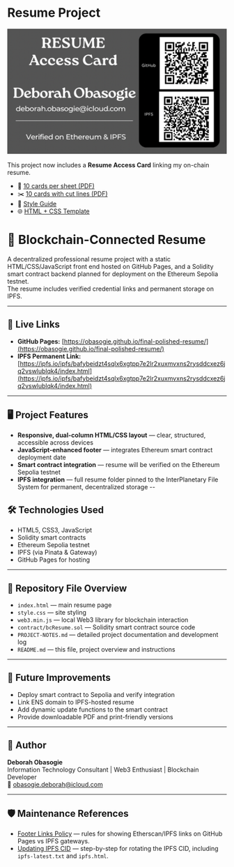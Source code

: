 # Resume Project

![Resume Access Card](card/resume_access_card_standard.png)

This project now includes a **Resume Access Card** linking my on-chain resume.

- 📄 [10 cards per sheet (PDF)](card/resume_access_cards_10up.pdf)  
- ✂️ [10 cards with cut lines (PDF)](card/resume_access_cards_10up_cutlines.pdf)  
- 🎨 [Style Guide](card/resume_access_card_style_guide.txt)  
- 🌐 [HTML + CSS Template](card/resume_access_card.html)


# 📄 Blockchain-Connected Resume

A decentralized professional resume project with a static HTML/CSS/JavaScript front end hosted on GitHub Pages, and a Solidity smart contract backend planned for deployment on the Ethereum Sepolia testnet.  
The resume includes verified credential links and permanent storage on IPFS.

---

## 🔗 Live Links
- **GitHub Pages:** [https://obasogie.github.io/final-polished-resume/](https://obasogie.github.io/final-polished-resume/)
- **IPFS Permanent Link:** [https://ipfs.io/ipfs/bafybeidzt4sqlx6xgtpp7e2lr2xuxmvxns2rysddcxez6jq2vswlublqk4/index.html](https://ipfs.io/ipfs/bafybeidzt4sqlx6xgtpp7e2lr2xuxmvxns2rysddcxez6jq2vswlublqk4/index.html)

---

## 🖥️ Project Features
- **Responsive, dual-column HTML/CSS layout** — clear, structured, accessible across devices
- **JavaScript-enhanced footer** — integrates Ethereum smart contract deployment date
- **Smart contract integration** — resume will be verified on the Ethereum Sepolia testnet
- **IPFS integration** — full resume folder pinned to the InterPlanetary File System for permanent, decentralized storage
--

## 🛠️ Technologies Used
- HTML5, CSS3, JavaScript
- Solidity smart contracts
- Ethereum Sepolia testnet
- IPFS (via Pinata & Gateway)
- GitHub Pages for hosting

---

## 📌 Repository File Overview
- `index.html` — main resume page
- `style.css` — site styling
- `web3.min.js` — local Web3 library for blockchain interaction
- `contract/bcResume.sol` — Solidity smart contract source code
- `PROJECT-NOTES.md` — detailed project documentation and development log
- `README.md` — this file, project overview and instructions

---

## 🚀 Future Improvements
- Deploy smart contract to Sepolia and verify integration
- Link ENS domain to IPFS-hosted resume
- Add dynamic update functions to the smart contract
- Provide downloadable PDF and print-friendly versions

---


## 👤 Author
**Deborah Obasogie**  
Information Technology Consultant | Web3 Enthusiast | Blockchain Developer  
📧 obasogie.deborah@icloud.com  

---

## 🛡️ Maintenance References
- [Footer Links Policy](docs/footer-links.md) — rules for showing Etherscan/IPFS links on GitHub Pages vs IPFS gateways.
- [Updating IPFS CID](docs/cid-update.md) — step-by-step for rotating the IPFS CID, including `ipfs-latest.txt` and `ipfs.html`.
